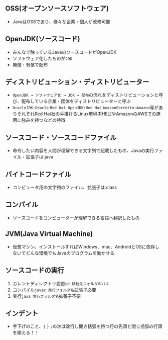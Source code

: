 ## OSS(オープンソースソフトウェア)
- JavaはOSSであり、様々な企業・個人が改修可能
## OpenJDK(ソースコード)
- みんなで触っているJavaのソースコードがOpenJDK
- ソフトウェア化したものが`JDK`
- 無償・有償で配布
## ディストリビューション・ディストリビューター
- `OpenJDK → ソフトウェア化 → JDK → 配布`の流れをディストリビューションと呼び、配布している企業・団体をディストリビューターと呼ぶ
- `OracleJDK:Oracle` `Red Hat OpenJDK:Red Hat` `AmazonCorretto:Amazon`等がありそれぞれRed Hat社の手掛けるLinux環境(RHEL)やAmazonのAWSでの運用に強みを持つなどの特徴
## ソースコード・ソースコードファイル
- 命令したい内容を人間が理解できる文字列で記載したもの、Javaの実行ファイル・拡張子は.java
## バイトコードファイル
- コンピュータ用の文字列のファイル、拡張子は.class
## コンパイル
- ソースコードをコンピューターが理解できる言語へ翻訳したもの
## JVM(Java Virtual Machine)
- 仮想マシン。インストールすればWindows、mac、AndroidとOSに依存しないでどんな環境でもJavaのプログラムを動かせる
## ソースコードの実行
1. カレントディレクトリ変更`cd 移動先フォルダのパス`
3. コンパイル`javac 実行フォルダ名`拡張子必要
4. 実行`java 実行フォルダ名`拡張子不要
## インデント
- 字下げのこと、`{` `}` `;`の次は改行し開き括弧を持つ行の先頭と閉じ括弧の行頭を揃える！！
